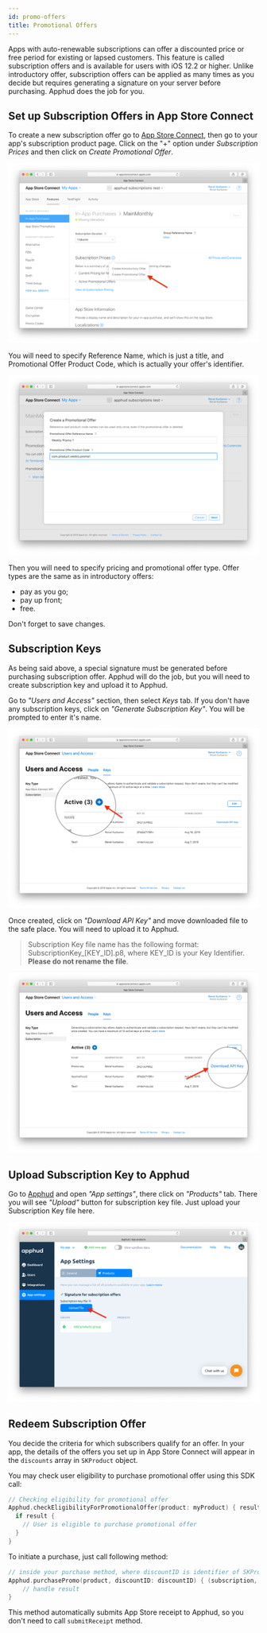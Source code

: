 ```yaml
---
id: promo-offers
title: Promotional Offers
---
```

Apps with auto-renewable subscriptions can offer a discounted price or free period for existing or lapsed customers. This feature is called subscription offers and is available for users with iOS 12.2 or higher. Unlike introductory offer, subscription offers can be applied as many times as you decide but requires generating a signature on your server before purchasing. Apphud does the job for you.

## Set up Subscription Offers in App Store Connect

To create a new subscription offer go to <a href="https://appstoreconnect.apple.com/" target="_blank">App Store Connect</a>, then go to your app's subscription product page. Click on the "+" option under *Subscription Prices* and then click on *Create Promotional Offer*.

![](assets/promo-offers-1.png)

You will need to specify Reference Name, which is just a title, and Promotional Offer Product Code, which is actually your offer's identifier. 

![](assets/promo-offers-2.png)

Then you will need to specify pricing and promotional offer type. Offer types are the same as in introductory offers:

* pay as you go;
* pay up front;
* free.

Don't forget to save changes.

## Subscription Keys

As being said above, a special signature must be generated before purchasing subscription offer. Apphud will do the job, but you will need to create subscription key and upload it to Apphud.

Go to *"Users and Access"* section, then select *Keys* tab. If you don't have any subscription keys, click on *"Generate Subscription Key"*. You will be prompted to enter it's name.

![](assets/promo-offers-3.png)

Once created, click on *"Download API Key"* and move downloaded file to the safe place. You will need to upload it to Apphud. 

> Subscription Key file name has the following format: SubscriptionKey_[KEY_ID].p8, where KEY_ID is your Key Identifier. **Please do not rename the file**.

![](assets/promo-offers-4.png)

## Upload Subscription Key to Apphud

Go to <a href="https://app.apphud.com/" target="_blank">Apphud</a> and open *"App settings"*, there click on *"Products"* tab. There you will see *"Upload"* button for subscription key file. Just upload your Subscription Key file here.

![](assets/promo-offers-5.png)

## Redeem Subscription Offer

You decide the criteria for which subscribers qualify for an offer. In your app, the details of the offers you set up in App Store Connect will appear in the `discounts` array in `SKProduct` object.

You may check user eligibility to purchase promotional offer using this SDK call:

```swift
// Checking eligibility for promotional offer
Apphud.checkEligibilityForPromotionalOffer(product: myProduct) { result in
  if result {
    // User is eligible to purchase promotional offer
  }
}
```

To initiate a purchase, just call following method:

```swift
// inside your purchase method, where discountID is identifier of SKProductDiscount object
Apphud.purchasePromo(product, discountID: discountID) { (subscription, error) in
    // handle result
}
```

This method automatically submits App Store receipt to Apphud, so you don't need to call `submitReceipt` method.

